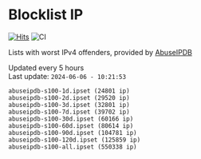 # Blocklist IP

[![Hits](https://hits.seeyoufarm.com/api/count/incr/badge.svg?url=https%3A%2F%2Fgithub.com%2Fborestad%2Fblocklist-ip%2F&count_bg=%2379C83D&title_bg=%23555555&icon=&icon_color=%23E7E7E7&title=hits&edge_flat=false)](https://hits.seeyoufarm.com)  ![CI](https://img.shields.io/github/workflow/status/borestad/blocklist-ip/CI?style=flat-square)

Lists with worst IPv4 offenders, provided by [AbuseIPDB](https://www.abuseipdb.com/)

<!-- FOOTER-PLACEHOLDER -->
Updated every 5 hours<br>
Last update: `2024-06-06 - 10:21:53`
```
abuseipdb-s100-1d.ipset (24801 ip)
abuseipdb-s100-2d.ipset (29520 ip)
abuseipdb-s100-3d.ipset (32801 ip)
abuseipdb-s100-7d.ipset (39702 ip)
abuseipdb-s100-30d.ipset (60166 ip)
abuseipdb-s100-60d.ipset (80614 ip)
abuseipdb-s100-90d.ipset (104781 ip)
abuseipdb-s100-120d.ipset (125859 ip)
abuseipdb-s100-all.ipset (550338 ip)
```
